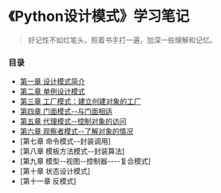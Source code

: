 # 《Python设计模式》学习笔记
> 好记性不如烂笔头，照着书手打一遍，加深一些理解和记忆。

### 目录
- [第一章 设计模式简介](./笔记正文/chapter1.md)
- [第二章 单例设计模式](./笔记正文/chapter2.md)
- [第三章 工厂模式：建立创建对象的工厂](./笔记正文/chapter3.md)
- [第四章 门面模式--与门面相适](./笔记正文/chapter4.md)
- [第五章 代理模式--控制对象的访问](./笔记正文/chapter5.md)
- [第六章 观察者模式--了解对象的情况](./笔记正文/chapter6.md)
- [第七章 命令模式--封装调用]
- [第八章 模板方法模式--封装算法]
- [第九章 模型--视图--控制器----复合模式]
- [第十章 状态设计模式]
- [第十一章 反模式]
